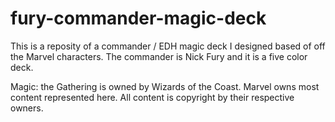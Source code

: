 # fury-commander-magic-deck

This is a reposity of a commander / EDH magic deck I designed based of off the Marvel characters. The commander is Nick Fury and it is a five color deck.

Magic: the Gathering is owned by Wizards of the Coast. Marvel owns most content represented here. All content is copyright by their respective owners.
